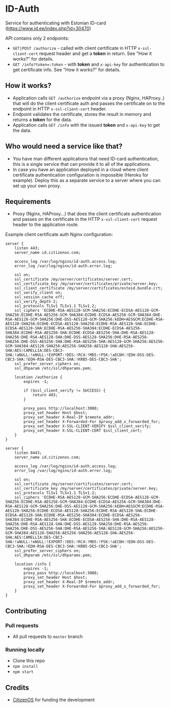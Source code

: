 # ID-Auth

Service for authenticating with Estonian ID-card (https://www.id.ee/index.php?id=30470)

API contains only 2 endpoints:

* `GET|POST /authorize` - called with client certificate in HTTP `x-ssl-client-cert` request header and get a **token** in return. See "How it works?" for details.
* `GET /info?token=:token` - with **token** and `x-api-key` for authentication to get certificate info. See "How it works?" for details.

## How it works?

* Application calls `GET /authorize` endpoint via a proxy (Nginx, HAProxy..) that will do the client certificate auth and passes the certificate on to the endpoint in HTTP `x-ssl-client-cert` header.
* Endpoint validates the certificate, stores the result in memory and returns a **token** for the data.
* Application calls `GET /info` with the issued **token** and `x-api-key` to get the data.

## Who would need a service like that?

* You have man different applications that need ID-card authentication, this is a single service that can provide it to all of the applications.
* In case you have an application deployed in a cloud where client certificate authentication configuration is impossible (Heroku for example). Deploy this as a separate service to a server where you can set up your own proxy.

## Requirements

* Proxy (Nginx, HAProxy...) that does the client certificate authentication and passes on the certificate in the HTTP `x-ssl-client-cert` request header to the application route.

Example client certificate auth Nginx configuration:

```
server {
    listen 443;
    server_name id.citizenos.com;

    access_log /var/log/nginx/id-auth.access.log;
    error_log /var/log/nginx/id-auth.error.log;

    ssl on;
    ssl_certificate /my/server/certificates/server.cert;
    ssl_certificate_key /my/server/certificates/private/server.key;
    ssl_client_certificate /my/server/certificates/esteid.bundle.crt;
    ssl_verify_client on;
    ssl_session_cache off;
    ssl_verify_depth 2;
    ssl_protocols TLSv1 TLSv1.1 TLSv1.2;
    ssl_ciphers 'ECDHE-RSA-AES128-GCM-SHA256:ECDHE-ECDSA-AES128-GCM-SHA256:ECDHE-RSA-AES256-GCM-SHA384:ECDHE-ECDSA-AES256-GCM-SHA384:DHE-RSA-AES128-GCM-SHA256:DHE-DSS-AES128-GCM-SHA256:kEDH+AESGCM:ECDHE-RSA-AES128-SHA256:ECDHE-ECDSA-AES128-SHA256:ECDHE-RSA-AES128-SHA:ECDHE-ECDSA-AES128-SHA:ECDHE-RSA-AES256-SHA384:ECDHE-ECDSA-AES256-SHA384:ECDHE-RSA-AES256-SHA:ECDHE-ECDSA-AES256-SHA:DHE-RSA-AES128-SHA256:DHE-RSA-AES128-SHA:DHE-DSS-AES128-SHA256:DHE-RSA-AES256-SHA256:DHE-DSS-AES256-SHA:DHE-RSA-AES256-SHA:AES128-GCM-SHA256:AES256-GCM-SHA384:AES128-SHA256:AES256-SHA256:AES128-SHA:AES256-SHA:AES:CAMELLIA:DES-CBC3-SHA:!aNULL:!eNULL:!EXPORT:!DES:!RC4:!MD5:!PSK:!aECDH:!EDH-DSS-DES-CBC3-SHA:!EDH-RSA-DES-CBC3-SHA:!KRB5-DES-CBC3-SHA';
    ssl_prefer_server_ciphers on;
    ssl_dhparam /etc/ssl/dhparams.pem;

    location /authorize {
        expires -1;
        
        if ($ssl_client_verify != SUCCESS) { 
            return 403; 
        }
        
        proxy_pass http://localhost:3080;
        proxy_set_header Host $host;
        proxy_set_header X-Real-IP $remote_addr;
        proxy_set_header X-Forwarded-For $proxy_add_x_forwarded_for;
        proxy_set_header X-SSL-CLIENT-VERIFY $ssl_client_verify;
        proxy_set_header X-SSL-CLIENT-CERT $ssl_client_cert;
    }
}

server {
    listen 8443;
    server_name id.citizenos.com;

    access_log /var/log/nginx/id-auth.access.log;
    error_log /var/log/nginx/id-auth.error.log;

    ssl on;
    ssl_certificate /my/server/certificates/server.cert;
    ssl_certificate_key /my/server/certificates/private/server.key;
    ssl_protocols TLSv1 TLSv1.1 TLSv1.2;
    ssl_ciphers 'ECDHE-RSA-AES128-GCM-SHA256:ECDHE-ECDSA-AES128-GCM-SHA256:ECDHE-RSA-AES256-GCM-SHA384:ECDHE-ECDSA-AES256-GCM-SHA384:DHE-RSA-AES128-GCM-SHA256:DHE-DSS-AES128-GCM-SHA256:kEDH+AESGCM:ECDHE-RSA-AES128-SHA256:ECDHE-ECDSA-AES128-SHA256:ECDHE-RSA-AES128-SHA:ECDHE-ECDSA-AES128-SHA:ECDHE-RSA-AES256-SHA384:ECDHE-ECDSA-AES256-SHA384:ECDHE-RSA-AES256-SHA:ECDHE-ECDSA-AES256-SHA:DHE-RSA-AES128-SHA256:DHE-RSA-AES128-SHA:DHE-DSS-AES128-SHA256:DHE-RSA-AES256-SHA256:DHE-DSS-AES256-SHA:DHE-RSA-AES256-SHA:AES128-GCM-SHA256:AES256-GCM-SHA384:AES128-SHA256:AES256-SHA256:AES128-SHA:AES256-SHA:AES:CAMELLIA:DES-CBC3-SHA:!aNULL:!eNULL:!EXPORT:!DES:!RC4:!MD5:!PSK:!aECDH:!EDH-DSS-DES-CBC3-SHA:!EDH-RSA-DES-CBC3-SHA:!KRB5-DES-CBC3-SHA';
    ssl_prefer_server_ciphers on;
    ssl_dhparam /etc/ssl/dhparams.pem;

    location /info {
        expires -1;
        proxy_pass http://localhost:3080;
        proxy_set_header Host $host;
        proxy_set_header X-Real-IP $remote_addr;
        proxy_set_header X-Forwarded-For $proxy_add_x_forwarded_for;
    }
}
```



## Contributing

### Pull requests

* All pull requests to `master` branch

### Running locally

* Clone this repo
* `npm install`
* `npm start`


## Credits

* [CitizenOS](https://citizenos.com) for funding the development
